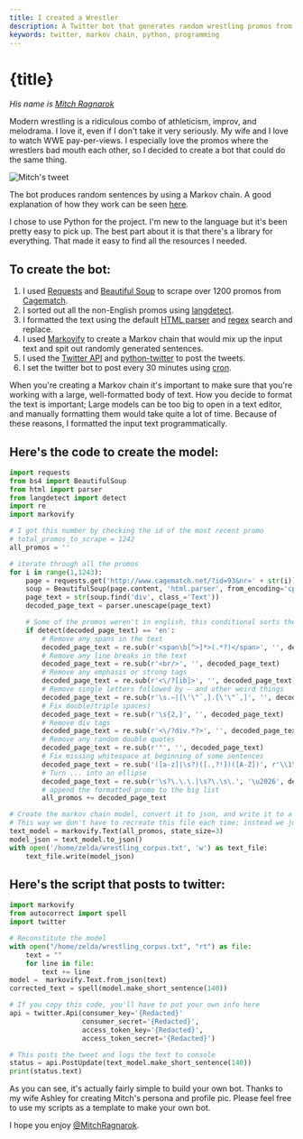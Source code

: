 ```yaml
---
title: I created a Wrestler
description: A Twitter bot that generates random wrestling promos from a fictional wrestler.
keywords: twitter, markov chain, python, programming
---
```


# {title}

_His name is [Mitch Ragnarok](https://twitter.com/MitchRagnarok)_

Modern wrestling is a ridiculous combo of athleticism, improv, and melodrama. I love it, even if I
don't take it very seriously. My wife and I love to watch WWE pay-per-views. I especially love the
promos where the wrestlers bad mouth each other, so I decided to create a bot that could do the same
thing.

![Mitch's tweet](/images/programming/wrestler-markov/tweet.png)

The bot produces random sentences by using a Markov chain. A good explanation of how they work can
be seen [here](http://setosa.io/ev/markov-chains/).

I chose to use Python for the project. I'm new to the language but it's been pretty easy to pick up.
The best part about it is that there's a library for everything. That made it easy to find all the
resources I needed.

## To create the bot:

1. I used [Requests](http://docs.python-requests.org/en/master) and [Beautiful
   Soup](https://www.crummy.com/software/BeautifulSoup) to scrape over 1200 promos from
   [Cagematch](https://www.cagematch.net/).
2. I sorted out all the non-English promos using
   [langdetect](https://pypi.python.org/pypi/langdetect).
3. I formatted the text using the default [HTML
   parser](https://docs.python.org/2/library/htmlparser.html) and
   [regex](https://docs.python.org/2/library/re.html) search and replace.
4. I used [Markovify](https://github.com/jsvine/markovify) to create a Markov chain that would mix
   up the input text and spit out randomly generated sentences.
5. I used the [Twitter API](https://dev.twitter.com/index) and
   [python-twitter](https://github.com/bear/python-twitter) to post the tweets.
6. I set the twitter bot to post every 30 minutes using [cron](https://en.wikipedia.org/wiki/Cron).

When you're creating a Markov chain it's important to make sure that you're working with a large,
well-formatted body of text. How you decide to format the text is important; Large models can be too
big to open in a text editor, and manually formatting them would take quite a lot of time. Because
of these reasons, I formatted the input text programmatically.

## Here's the code to create the model:

```python
import requests
from bs4 import BeautifulSoup
from html import parser
from langdetect import detect
import re
import markovify

# I got this number by checking the id of the most recent promo
# total_promos_to_scrape = 1242
all_promos = ''

# iterate through all the promos
for i in range(1,1243):
    page = requests.get('http://www.cagematch.net/?id=93&nr=' + str(i))
    soup = BeautifulSoup(page.content, 'html.parser', from_encoding='cp1252')
    page_text = str(soup.find('div', class_='Text'))
    decoded_page_text = parser.unescape(page_text)

    # Some of the promos weren't in english, this conditional sorts them out
    if detect(decoded_page_text) == 'en':
        # Remove any spans in the text
        decoded_page_text = re.sub(r'<span\b[^>]*>(.*?)</span>', '', decoded_page_text)
        # Remove any line breaks in the text
        decoded_page_text = re.sub(r'<br/>', '', decoded_page_text)
        # Remove any emphasis or strong tags
        decoded_page_text = re.sub(r'<\/?[ib]>', '', decoded_page_text)
        # Remove single letters followed by — and other weird things
        decoded_page_text = re.sub(r'\s.—|[\'\"`,].[\'\"`,]', '', decoded_page_text)
        # Fix double/triple spaces)
        decoded_page_text = re.sub(r'\s{2,}', '', decoded_page_text)
        # Remove div tags
        decoded_page_text = re.sub(r'<\/?div.*?>', '', decoded_page_text)
        # Remove any random double quotes
        decoded_page_text = re.sub(r'"', '', decoded_page_text)
        # Fix missing whitespace at beginning of some sentences
        decoded_page_text = re.sub('([a-z]|\s?)([.,?!])([A-Z])', r'\\1\\2 \\3', decoded_page_text)
        # Turn ... into an ellipse
        decoded_page_text = re.sub(r'\s?\.\.\.|\s?\.\s\.', '\u2026', decoded_page_text)
        # append the formatted promo to the big list
        all_promos += decoded_page_text

# Create the markov chain model, convert it to json, and write it to a file.
# This way we don't have to recreate this file each time; instead we just reconstitute it.
text_model = markovify.Text(all_promos, state_size=3)
model_json = text_model.to_json()
with open('/home/zelda/wrestling_corpus.txt', 'w') as text_file:
    text_file.write(model_json)
```

## Here's the script that posts to twitter:

```python
import markovify
from autocorrect import spell
import twitter

# Reconstitute the model
with open("/home/zelda/wrestling_corpus.txt", "rt") as file:
    text = ""
    for line in file:
        text += line
model =  markovify.Text.from_json(text)
corrected_text = spell(model.make_short_sentence(140))

# If you copy this code, you'll have to put your own info here
api = twitter.Api(consumer_key='{Redacted}'
                  consumer_secret='{Redacted}',
                  access_token_key='{Redacted}',
                  access_token_secret='{Redacted}')

# This posts the tweet and logs the text to console
status = api.PostUpdate(text_model.make_short_sentence(140))
print(status.text)
```

As you can see, it's actually fairly simple to build your own bot. Thanks to my wife Ashley for
creating Mitch's persona and profile pic. Please feel free to use my scripts as a template to make
your own bot.

I hope you enjoy [@MitchRagnarok](https://twitter.com/MitchRagnarok).
